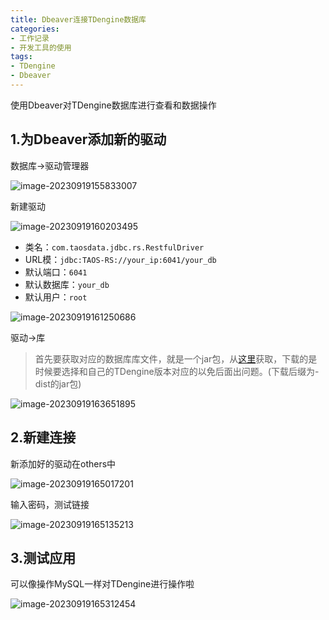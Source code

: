 ```yaml
---
title: Dbeaver连接TDengine数据库
categories:
- 工作记录
- 开发工具的使用
tags:
- TDengine
- Dbeaver
---
```


使用Dbeaver对TDengine数据库进行查看和数据操作

<!-- more -->

## 1.为Dbeaver添加新的驱动

数据库->驱动管理器

![image-20230919155833007](https://cdn.jsdelivr.net/gh/lbwdada/Mybolg_img/2023-09-19/Dbeaver%E8%BF%9E%E6%8E%A5TDengine%E6%95%B0%E6%8D%AE%E5%BA%93/0.png)

新建驱动

![image-20230919160203495](https://cdn.jsdelivr.net/gh/lbwdada/Mybolg_img/2023-09-19/Dbeaver%E8%BF%9E%E6%8E%A5TDengine%E6%95%B0%E6%8D%AE%E5%BA%93/1.png)

- 类名：`com.taosdata.jdbc.rs.RestfulDriver`
- URL模：`jdbc:TAOS-RS://your_ip:6041/your_db`
- 默认端口：`6041`
- 默认数据库：`your_db`
- 默认用户：`root`

![image-20230919161250686](https://cdn.jsdelivr.net/gh/lbwdada/Mybolg_img/2023-09-19/Dbeaver%E8%BF%9E%E6%8E%A5TDengine%E6%95%B0%E6%8D%AE%E5%BA%93/2.png)

驱动->库

> 首先要获取对应的数据库库文件，就是一个jar包，从[这里](https://repo1.maven.org/maven2/com/taosdata/jdbc/taos-jdbcdriver/)获取，下载的是时候要选择和自己的TDengine版本对应的以免后面出问题。(下载后缀为-dist的jar包)

![image-20230919163651895](https://cdn.jsdelivr.net/gh/lbwdada/Mybolg_img/2023-09-19/Dbeaver%E8%BF%9E%E6%8E%A5TDengine%E6%95%B0%E6%8D%AE%E5%BA%93/3.png)



##  2.新建连接

新添加好的驱动在others中

![image-20230919165017201](https://cdn.jsdelivr.net/gh/lbwdada/Mybolg_img/2023-09-19/Dbeaver%E8%BF%9E%E6%8E%A5TDengine%E6%95%B0%E6%8D%AE%E5%BA%93/4.png)

输入密码，测试链接

![image-20230919165135213](https://cdn.jsdelivr.net/gh/lbwdada/Mybolg_img/2023-09-19/Dbeaver%E8%BF%9E%E6%8E%A5TDengine%E6%95%B0%E6%8D%AE%E5%BA%93/5.png)

##  3.测试应用

可以像操作MySQL一样对TDengine进行操作啦

![image-20230919165312454](https://cdn.jsdelivr.net/gh/lbwdada/Mybolg_img/2023-09-19/Dbeaver%E8%BF%9E%E6%8E%A5TDengine%E6%95%B0%E6%8D%AE%E5%BA%93/6.png)
